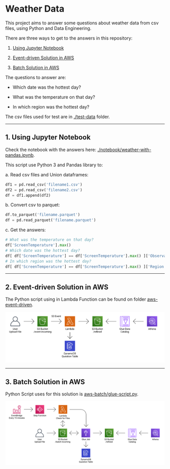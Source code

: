 # Weather Data

This project aims to answer some questions about weather data from csv files, using Python and Data Engineering.

There are three ways to get to the answers in this repository:

1. [Using Jupyter Notebook](#1-using-jupyter-notebook)

2. [Event-driven Solution in AWS](#2-event-driven-solution-in-aws)

3. [Batch Solution in AWS](#3-batch-solution-in-aws)

The questions to answer are:

- Which date was the hottest day?

- What was the temperature on that day?

- In which region was the hottest day?

The csv files used for test are in [./test-data](test-data) folder.

___

## 1. Using Jupyter Notebook

Check the notebook with the answers here: [./notebook/weather-with-pandas.ipynb](notebook/weather-with-pandas.ipynb).

This script use Python 3 and Pandas library to:

a. Read csv files and Union dataframes:
```python
df1 = pd.read_csv('filename1.csv')
df2 = pd.read_csv('filename2.csv')
df = df1.append(df2)
```

b. Convert csv to parquet:
```python
df.to_parquet('filename.parquet')
df = pd.read_parquet('filename.parquet')
```

c. Get the answers:
```python
# What was the temperature on that day?
df['ScreenTemperature'].max()
# Which date was the hottest day?
df[ df['ScreenTemperature'] == df['ScreenTemperature'].max() ]['ObservationDate']
# In which region was the hottest day?
df[ df['ScreenTemperature'] == df['ScreenTemperature'].max() ]['Region']
```

___

## 2. Event-driven Solution in AWS

The Python script using in Lambda Function can be found on folder [aws-event-driven](aws-event-driven).

![AWS Diagram Event-Driven](aws-event-driven/aws-diagram-event-driven.png)

___

## 3. Batch Solution in AWS

Python Script uses for this solution is [aws-batch/glue-script.py](aws-batch/glue-script.py).

![AWS Diagram Batch](aws-batch/aws-diagram-batch.png)
